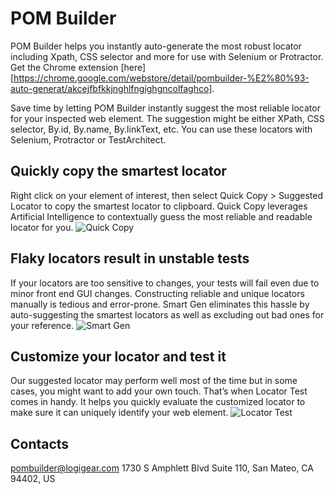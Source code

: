 # POM Builder
POM Builder helps you instantly auto-generate the most robust locator including Xpath, CSS selector and more for use with Selenium or Protractor. Get the Chrome extension [here][https://chrome.google.com/webstore/detail/pombuilder-%E2%80%93-auto-generat/akcejfbfkkjnghlfngighgncolfaghco].

Save time by letting POM Builder instantly suggest the most reliable locator for your inspected web element. The suggestion might be either XPath, CSS selector, By.id, By.name, By.linkText, etc. You can use these locators with Selenium,  Protractor or TestArchitect.

## Quickly copy the smartest locator
Right click on your element of interest, then select Quick Copy > Suggested Locator to copy the smartest locator to clipboard. Quick Copy leverages Artificial Intelligence to contextually guess the most reliable and readable locator for you.
![Quick Copy](https://media.giphy.com/media/MTs2byIkPjnabjm6dK/giphy.gif)

## Flaky locators result in unstable tests
If your locators are too sensitive to changes, your tests will fail even due to minor front end GUI changes. Constructing reliable and unique locators manually is tedious and error-prone. Smart Gen eliminates this hassle by auto-suggesting the smartest locators as well as excluding out bad ones for your reference.
![Smart Gen](https://media.giphy.com/media/MV1oM02XMXj7Lq3rxf/giphy.gif)

## Customize your locator and test it
Our suggested locator may perform well most of the time but in some cases, you might want to add your own touch. That’s when Locator Test comes in handy. It helps you quickly evaluate the customized locator to make sure it can uniquely identify your web element.
![Locator Test](https://media.giphy.com/media/3ICJep3sPEEUpHXBr2/giphy.gif)

## Contacts
pombuilder@logigear.com
1730 S Amphlett Blvd Suite 110,
San Mateo, CA 94402, US